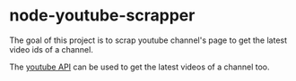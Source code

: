 # node-youtube-scrapper

The goal of this project is to scrap youtube channel's page to get the latest video ids of a channel.

The [youtube API](https://developers.google.com/youtube/v3/docs) can be used to get the latest videos of a channel too.